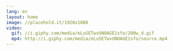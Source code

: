 ```yaml
---
lang: en
layout: home
image: //placehold.it/1920x1080
video:
  gif: //i.giphy.com/media/eLuSETwvUNOAGE1sfo/200w_d.gif
  mp4: http://i.giphy.com/media/eLuSETwvUNOAGE1sfo/source.mp4
---
```

